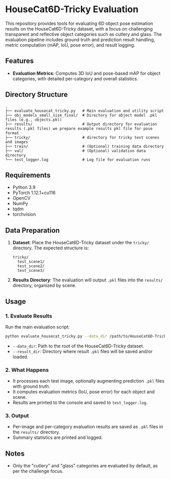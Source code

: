 # HouseCat6D-Tricky Evaluation

This repository provides tools for evaluating 6D object pose estimation results on the HouseCat6D-Tricky dataset, with a focus on challenging transparent and reflective object categories such as cutlery and glass. The evaluation pipeline includes ground truth and prediction result handling, metric computation (mAP, IoU, pose error), and result logging.

## Features

- **Evaluation Metrics**: Computes 3D IoU and pose-based mAP for object categories, with detailed per-category and overall statistics.

## Directory Structure

```
.
├── evaluate_housecat_tricky.py   # Main evaluation and utility script
├── obj_models_small_size_final/  # Directory for object model .pkl files (e.g., objects.pkl)
├── results/                      # Output directory for evaluation results (.pkl files) we prepare example results pkl file for pose format
├── tricky/                       # directory for tricky test scenes and images
├── train/                        # (Optional) training data directory
├── val/                          # (Optional) validation data directory
└── test_logger.log               # Log file for evaluation runs
```

## Requirements

- Python 3.9
- PyTorch 1.12.1+cu116
- OpenCV
- NumPy
- tqdm
- torchvision

## Data Preparation

1. **Dataset**: Place the HouseCat6D-Tricky dataset under the `tricky/` directory. The expected structure is:
    ```
    tricky/
      test_scene1/
      test_scene2/
      test_scene3/
    ```

2. **Results Directory**: The evaluation will output `.pkl` files into the `results/` directory, organized by scene.

## Usage

### 1. Evaluate Results

Run the main evaluation script:

```bash
python evaluate_housecat_tricky.py --data_dir /path/to/HouseCat6D-Tricky --result_dir results
```

- `--data_dir`: Path to the root of the HouseCat6D-Tricky dataset.
- `--result_dir`: Directory where result `.pkl` files will be saved and/or loaded.

### 2. What Happens

- It processes each test image, optionally augmenting prediction `.pkl` files with ground truth.
- It computes evaluation metrics (IoU, pose error) for each object and scene.
- Results are printed to the console and saved to `test_logger.log`.

### 3. Output

- Per-image and per-category evaluation results are saved as `.pkl` files in the `results/` directory.
- Summary statistics are printed and logged.


## Notes

- Only the "cutlery" and "glass" categories are evaluated by default, as per the challenge focus.
